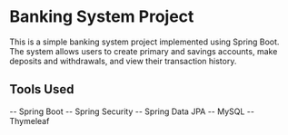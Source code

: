 # Banking System Project
This is a simple banking system project implemented using Spring Boot. The system allows users to create primary and savings accounts, make deposits and withdrawals, and view their transaction history.
## Tools Used
-- Spring Boot
-- Spring Security
-- Spring Data JPA
-- MySQL
-- Thymeleaf
